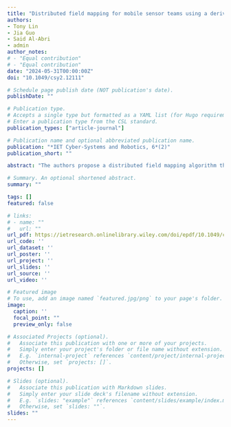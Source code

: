 ```yaml
---
title: "Distributed field mapping for mobile sensor teams using a derivative-free optimisation algorithm"
authors:
- Tony Lin
- Jia Guo
- Said Al-Abri
- admin
author_notes:
# - "Equal contribution"
# - "Equal contribution"
date: "2024-05-31T00:00:00Z"
doi: "10.1049/csy2.12111"

# Schedule page publish date (NOT publication's date).
publishDate: ""

# Publication type.
# Accepts a single type but formatted as a YAML list (for Hugo requirements).
# Enter a publication type from the CSL standard.
publication_types: ["article-journal"]

# Publication name and optional abbreviated publication name.
publication: "*IET Cyber-Systems and Robotics, 6*(2)"
publication_short: ""

abstract: "The authors propose a distributed field mapping algorithm that drives a team of robots to explore and learn an unknown scalar field using a Gaussian Process (GP). The authors’ strategy arises by balancing exploration objectives between areas of high error and high variance. As computing high error regions is impossible since the scalar field is unknown, a bio‐inspired approach known as Speeding‐Up and Slowing‐Down is leveraged to track the gradient of the GP error. This approach achieves global field‐learning convergence and is shown to be resistant to poor hyperparameter tuning of the GP. This approach is validated in simulations and experiments using 2D wheeled robots and 2D flying miniature autonomous blimps."

# Summary. An optional shortened abstract.
summary: ""

tags: []
featured: false

# links:
# - name: ""
#   url: ""
url_pdf: https://ietresearch.onlinelibrary.wiley.com/doi/epdf/10.1049/csy2.12111
url_code: ''
url_dataset: ''
url_poster: ''
url_project: ''
url_slides: ''
url_source: ''
url_video: ''

# Featured image
# To use, add an image named `featured.jpg/png` to your page's folder. 
image:
  caption: ''
  focal_point: ""
  preview_only: false

# Associated Projects (optional).
#   Associate this publication with one or more of your projects.
#   Simply enter your project's folder or file name without extension.
#   E.g. `internal-project` references `content/project/internal-project/index.md`.
#   Otherwise, set `projects: []`.
projects: []

# Slides (optional).
#   Associate this publication with Markdown slides.
#   Simply enter your slide deck's filename without extension.
#   E.g. `slides: "example"` references `content/slides/example/index.md`.
#   Otherwise, set `slides: ""`.
slides: ""
---
```


<!-- {{% callout note %}}
Click the *Cite* button above to demo the feature to enable visitors to import publication metadata into their reference management software.
{{% /callout %}}

{{% callout note %}}
Create your slides in Markdown - click the *Slides* button to check out the example.
{{% /callout %}}

Add the publication's **full text** or **supplementary notes** here. You can use rich formatting such as including [code, math, and images](https://docs.hugoblox.com/content/writing-markdown-latex/). -->
